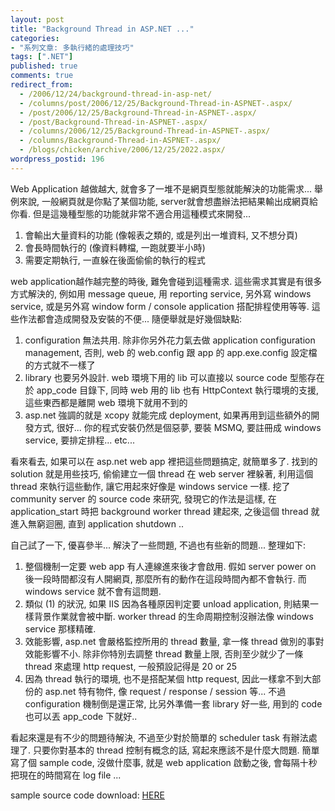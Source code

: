 ```yaml
---
layout: post
title: "Background Thread in ASP.NET ..."
categories:
- "系列文章: 多執行緒的處理技巧"
tags: [".NET"]
published: true
comments: true
redirect_from:
  - /2006/12/24/background-thread-in-asp-net/
  - /columns/post/2006/12/25/Background-Thread-in-ASPNET-.aspx/
  - /post/2006/12/25/Background-Thread-in-ASPNET-.aspx/
  - /post/Background-Thread-in-ASPNET-.aspx/
  - /columns/2006/12/25/Background-Thread-in-ASPNET-.aspx/
  - /columns/Background-Thread-in-ASPNET-.aspx/
  - /blogs/chicken/archive/2006/12/25/2022.aspx/
wordpress_postid: 196
---
```


Web Application 越做越大, 就會多了一堆不是網頁型態就能解決的功能需求... 舉例來說, 一般網頁就是你點了某個功能, server就會想盡辦法把結果輸出成網頁給你看. 但是這幾種型態的功能就非常不適合用這種模式來開發...

1. 會輸出大量資料的功能 (像報表之類的, 或是列出一堆資料, 又不想分頁)
2. 會長時間執行的 (像資料轉檔, 一跑就要半小時)
3. 需要定期執行, 一直躲在後面偷偷的執行的程式

web application越作越完整的時後, 難免會碰到這種需求. 這些需求其實是有很多方式解決的, 例如用 message queue, 用 reporting service, 另外寫 windows service, 或是另外寫 window form / console application 搭配排程使用等等. 這些作法都會造成開發及安裝的不便... 隨便舉就是好幾個缺點:

1. configuration 無法共用. 除非你另外花力氣去做 application configuration management, 否則, web 的 web.config 跟 app 的 app.exe.config 設定檔的方式就不一樣了
2. library 也要另外設計. web 環境下用的 lib 可以直接以 source code 型態存在於 app_code 目錄下, 同時 web 用的 lib 也有 HttpContext 執行環境的支援, 這些東西都是離開 web 環境下就用不到的
3. asp.net 強調的就是 xcopy 就能完成 deployment, 如果再用到這些額外的開發方式, 很好... 你的程式安裝仍然是個惡夢, 要裝 MSMQ, 要註冊成 windows service, 要排定排程... etc...

看來看去, 如果可以在 asp.net web app 裡把這些問題搞定, 就簡單多了. 找到的 solution 就是用些技巧, 偷偷建立一個 thread 在 web server 裡躲著, 利用這個 thread 來執行這些動作, 讓它用起來好像是 windows service 一樣. 挖了 community server 的 source code 來研究, 發現它的作法是這樣, 在 application_start 時把 background worker thread 建起來, 之後這個 thread 就進入無窮迴圈, 直到 application shutdown ..

自己試了一下, 優喜參半... 解決了一些問題, 不過也有些新的問題... 整理如下:

1. 整個機制一定要 web app 有人連線進來後才會啟用. 假如 server power on 後一段時間都沒有人開網頁, 那麼所有的動作在這段時間內都不會執行. 而 windows service 就不會有這問題.
2. 類似 (1) 的狀況, 如果 IIS 因為各種原因判定要 unload application, 則結果一樣背景作業就會被中斷. worker thread 的生命周期控制沒辦法像 windows service 那樣精確.
3. 效能影響, asp.net 會嚴格監控所用的 thread 數量, 拿一條 thread 做別的事對效能影響不小. 除非你特別去調整 thread 數量上限, 否則至少就少了一條 thread 來處理 http request, 一般預設記得是 20 or 25
4. 因為 thread 執行的環境, 也不是搭配某個 http request, 因此一樣拿不到大部份的 asp.net 特有物件, 像 request / response / session 等... 不過 configuration 機制倒是還正常, 比另外準備一套 library 好一些, 用到的 code 也可以丟 app_code 下就好..

看起來還是有不少的問題待解決, 不過至少對於簡單的 scheduler task 有辦法處理了. 只要你對基本的 thread 控制有概念的話, 寫起來應該不是什麼大問題. 簡單寫了個 sample code, 沒做什麼事, 就是 web application 啟動之後, 會每隔十秒把現在的時間寫在 log file ...

sample source code download: [HERE](http://www.chicken-house.net/files/chicken/WebAppWorkerThreadSample.zip)

